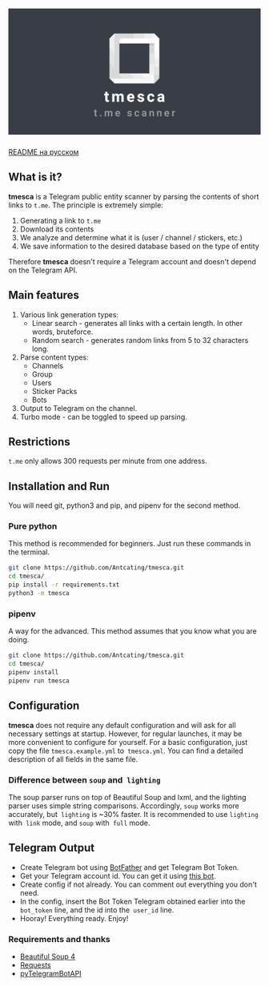 <h1 align="center"><img src="logo.png" alt="tmesca" width="800"/></h1>

[README на русском](README_ru.md)

## What is it?
**tmesca** is a Telegram public entity scanner by parsing the contents of short links to `t.me`. The principle is extremely simple:
1. Generating a link to `t.me`
2. Download its contents
3. We analyze and determine what it is (user / channel / stickers, etc.)
4. We save information to the desired database based on the type of entity

Therefore **tmesca** doesn't require a Telegram account and doesn't depend on the Telegram API.

## Main features

1. Various link generation types:
   * Linear search - generates all links with a certain length. In other words, bruteforce.
   * Random search - generates random links from 5 to 32 characters long.
   <!-- * Mutation search - input word and script creates mutations of this word and check all possibilities.  -->
2. Parse content types:
   * Channels
   * Group
   * Users
   * Sticker Packs
   * Bots
3. Output to Telegram on the channel. 
4. Turbo mode - can be toggled to speed up parsing. 

## Restrictions
`t.me` only allows 300 requests per minute from one address.

## Installation and Run
You will need git, python3 and pip, and pipenv for the second method.

### Pure python
This method is recommended for beginners. Just run these commands in the terminal.
```bash
git clone https://github.com/Antcating/tmesca.git
cd tmesca/
pip install -r requirements.txt
python3 -m tmesca
```

### pipenv
A way for the advanced. This method assumes that you know what you are doing.
```bash
git clone https://github.com/Antcating/tmesca.git
cd tmesca/
pipenv install
pipenv run tmesca
```

## Configuration
**tmesca** does not require any default configuration and will ask for all necessary settings at startup. However, for regular launches, it may be more convenient to configure for yourself. For a basic configuration, just copy the file `tmesca.example.yml` to` tmesca.yml`. You can find a detailed description of all fields in the same file.

### Difference between `soup` and` lighting`
The soup parser runs on top of Beautiful Soup and lxml, and the lighting parser uses simple string comparisons. Accordingly, `soup` works more accurately, but` lighting` is ~30% faster. It is recommended to use `lighting` with` link` mode, and `soup` with` full` mode.

## Telegram Output
- Create Telegram bot using [BotFather](https://t.me/BotFather) and get Telegram Bot Token.
- Get your Telegram account id. You can get it using [this bot](https://t.me/userinfobot). 
- Create config if not already. You can comment out everything you don't need.
- In the config, insert the Bot Token Telegram obtained earlier into the `bot_token` line, and the id into the` user_id` line.
- Hooray! Everything ready. Enjoy!

### Requirements and thanks 
* [Beautiful Soup 4](https://www.crummy.com/software/BeautifulSoup/)
* [Requests](https://docs.python-requests.org/en/master/)
* [pyTelegramBotAPI](https://github.com/eternnoir/pyTelegramBotAPI)
